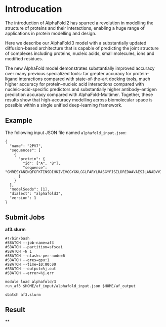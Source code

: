# Introducation

The introduction of AlphaFold 2 has spurred a revolution in modelling the structure of proteins and their interactions, enabling a huge range of applications in protein modelling and design. 

Here we describe our AlphaFold 3 model with a substantially updated diffusion-based architecture that is capable of predicting the joint structure of complexes including proteins, nucleic acids, small molecules, ions and modified residues. 

The new AlphaFold model demonstrates substantially improved accuracy over many previous specialized tools: far greater accuracy for protein–ligand interactions compared with state-of-the-art docking tools, much higher accuracy for protein–nucleic acid interactions compared with nucleic-acid-specific predictors and substantially higher antibody–antigen prediction accuracy compared with AlphaFold-Multimer. Together, these results show that high-accuracy modelling across biomolecular space is possible within a single unified deep-learning framework.


## Example

The following input JSON file named `alphafold_input.json`:

```
{
  "name": "2PV7",
  "sequences": [
    {
      "protein": {
        "id": ["A", "B"],
        "sequence": "GMRESYANENQFGFKTINSDIHKIVIVGGYGKLGGLFARYLRASGYPISILDREDWAVAESILANADVVIVSVPINLTLETIERLKPYLTENMLLADLTSVKREPLAKMLEVHTGAVLGLHPMFGADIASMAKQVVVRCDGRFPERYEWLLEQIQIWGAKIYQTNATEHDHNMTYIQALRHFSTFANGLHLSKQPINLANLLALSSPIYRLELAMIGRLFAQDAELYADIIMDKSENLAVIETLKQTYDEALTFFENNDRQGFIDAFHKVRDWFGDYSEQFLKESRQLLQQANDLKQG"
      }
    }
  ],
  "modelSeeds": [1],
  "dialect": "alphafold3",
  "version": 1
}
```

## Submit Jobs

**af3.slurm**
```
#!/bin/bash
#SBATCH --job-name=af3
#SBATCH --partition=sfscai
#SBATCH -N 1
#SBATCH --ntasks-per-node=6
#SBATCH --gres=gpu:1
#SBATCH --time=10:00:00
#SBATCH --output=%j.out
#SBATCH --error=%j.err

module load alphafold/3
run_af3 $HOME/af_input/alphafold_input.json $HOME/af_output
```

```
sbatch af3.slurm
```

## Result

**
